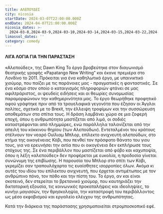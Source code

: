 ```yaml
---
title: ΑΛΕΠΟΥΔΕΣ
city: nicosia
startDate: 2024-03-07T22:00:00.000Z
endDate: 2024-04-07T21:00:00.000Z
nicosia_dates: >-
  2024-03-8,2024-03-9,2024-03-10,2024-03-14,2024-03-15,2024-03-22,2024-03-23,2024-03-24,2024-03-29,2024-03-30,2024-03-31,2024-04-5,2024-04-6,2024-04-7,2024-04-8
limassol_dates: ''
category: comedy
---
```


#### ΛΙΓΑ ΛΟΓΙΑ ΓΙΑ ΤΗΝ ΠΑΡΑΣΤΑΣΗ

«Αλεπούδες», της Dawn King
Το έργο βραβεύτηκε στον διαγωνισμό θεατρικής γραφής «Papatango New Writing” και
έκανε πρεμιέρα στο Λονδίνο το 2011.
Πρόκειται για ένα καθηλωτικό έργο, με υπαινικτικό χιούμορ, που παίζει με τις
παράνοιες μας - πραγματικές η φανταστικές. Σε ένα κόσμο στον οποίο ο
καταιγισμός πληροφοριών φτάνει σε μας αφιλτράριστος, οι ψευδείς ειδήσεις και οι
θεωρίες συνομωσίας παραμορφώνουν την καθημερινότητα μας.
Το έργο θεωρήθηκε προφητικό αφού γράφτηκε πριν από τα τραγελαφικά γεγονότα που
έζησαν οι Άγγλοι πολίτες,
σχετικά με το Brexit, την έλλειψη τροφίμων και την συσσώρευση αποθεμάτων στα
σπίτια τους.
Η δράση λαμβάνει χώρα σε μια ζοφερή εποχή, όπου η ανθρωπότητα μαστίζεται από
λιμό, οι σοδιές καταστρέφονται από πλημμύρες, ενώ παράλληλα ταλανίζεται από την
απειλή του κόκκινου θηρίου (των Αλεπούδων). Εντεταλμένοι του κράτους στέλνουν
τον νεαρό Ουίλιαμ Μπλορ, επίλεκτο ανιχνευτή αλεπούδων, στο κτήμα της
οικογένειας Κόβι, που πενθεί τον πρόσφατο θάνατο του γιου τους, για να
ερευνήσει την αιτία που οι οικογένεια δεν εκπλήρωσε τους στόχους της.
Σε ένα περιβάλλον που μαστίζεται από φόβο και καχυποψία, όπου η λέξη
«αλεπούδες» δεν προφέρεται με ευκολία, η προδοσία γίνεται συνώνυμη της
επιβίωσης. Η παρουσία του Μπλορ στο σπίτι των Κόβι, γκρεμίζει σαν τραπουλόχαρτα
τις ευαίσθητες ισορροπίες όλων. Ακόμα κι αυτές του ιδίου του επίλεκτου
ανιχνευτή, που έρχεται αντιμέτωπος με τον ανθρώπινο πόνο, τον πόθο και την
πίστη του.
Το έργο, αν και είναι σκοτεινό, δεν στερείται το βρετανικό χιούμορ, που
καυτηριάζει την δικτατορική εξουσία, τις
κοινωνικές προκαταλήψεις και ιδεοληψίες, το κυνήγι μαγισσών, την θρησκοληψία,
την καταστροφή του
περιβάλλοντος ως μέσο εκφοβισμού και εργαλείο ελέγχου της ανθρωπότητας.


Κατά την διάρκεια της παράστασης χρησιμοποιείται στρομποσκοπικό εφέ.
